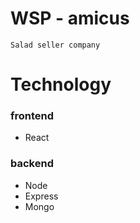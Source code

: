 # WSP - amicus

``` Salad seller company ```

# Technology

### frontend
- React

### backend
- Node
- Express
- Mongo
